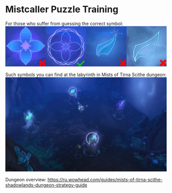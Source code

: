 # Mistcaller Puzzle Training

For those who suffer from guessing the correct symbol:
![Symbols](./github/1.jpg)

Such symbols you can find at the labyrinth in Mists of Tirna Scithe dungeon:
![Labyrinth](./github/2.jpg)

Dungeon overview: https://ru.wowhead.com/guides/mists-of-tirna-scithe-shadowlands-dungeon-strategy-guide
